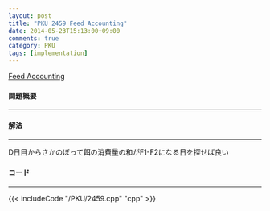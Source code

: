 ```yaml
---
layout: post
title: "PKU 2459 Feed Accounting"
date: 2014-05-23T15:13:00+09:00
comments: true
category: PKU
tags: [implementation]
---
```


[Feed Accounting](http://poj.org/problem?id=2459)

#### 問題概要

****

#### 解法

****

D日目からさかのぼって餌の消費量の和がF1-F2になる日を探せば良い

#### コード

****

{{< includeCode "/PKU/2459.cpp" "cpp" >}}
